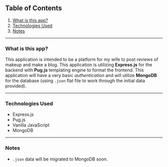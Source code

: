 
## Table of Contents

1. [What is this app?](#id-section1)
2. [Technologies Used](#id-section2)
3. [Notes](#id-section3)

<hr>

<div  id='id-section1'/>

### What is this app?

This application is intended to be a platform for my wife to post reviews of makeup and make a blog. This application is utilizing **Express.js** for the backend with **Pug.js** templating engine to format the frontend. This application will have a very basic *authentication* and will utilize **MongoDB** for the database (using `.json` flat file to work through the initial data provided).

<hr>

<div id='id-section2' />

### Technologies Used

* Express.js
* Pug.js
* Vanilla JavaScript
* MongoDB

<hr>

<div id='id-section3' />

### Notes

* `.json` data will be migrated to MongoDB soon.
